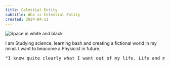 ```yaml
---
title: Celestial Entity
subtitle: Who is Celestial Entity
created: 2024-04-11
---
```

<img src="https://miro.medium.com/v2/resize:fit:2650/format:webp/0*2ggUuUKOOiEHh7GS.jpg" alt="Space in white and black">
<p>I am Studying science, learning bash and creating a fictional world in my mind. I want to beacome a Physicist in future.</p>

<pre class="poem">"I know quite clearly what I want out of my life. Life and my emotions are the only things I am conscious of. I love the consciousness of life and I want as much of it as I can get. But the span of one's life is limited. What comes after death no one knows. Nor do I care. Since, therefore, I cannot increase the content of life by increasing its duration, I will increase it by increasing its intensity. Art, music, poetry and everything else … I do have this one purpose — increasing the intensity of my consciousness of life." ~ Homi Jahangir Bhabha</pre>
